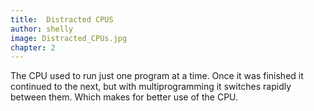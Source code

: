 ```yaml
---
title:  Distracted CPUS
author: shelly 
image: Distracted_CPUs.jpg
chapter: 2
---
```

The CPU used to run just one program at a time. Once it was finished it continued to the next, but with multiprogramming it switches rapidly between them. Which makes for better use of the CPU.